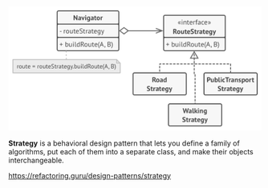 ![Strategy](../../Assets/images/strategy.png)

**Strategy** is a behavioral design pattern that lets you define a family of 
algorithms, put each of them into a separate class, and make their objects interchangeable.

https://refactoring.guru/design-patterns/strategy